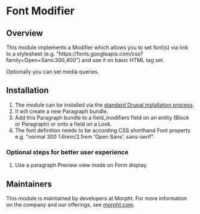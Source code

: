 # Font Modifier

## Overview
This module implements a Modifier which allows you to set font(s) via link
to a stylesheet
(e.g. "https<nolink>://fonts.googleapis.com/css?family=Open+Sans:300,400")
and use it on basic HTML tag set.

Optionally you can set media queries.

## Installation
1. The module can be installed via the
[standard Drupal installation process](http://drupal.org/node/1897420).
2. It will create a new Paragraph bundle.
3. Add this Paragraph bundle to a field_modifiers field on an entity (Block or
Paragraph) or onto a field on a Look.
4. The font definition needs to be according CSS shorthand Font property
e.g. "normal 300 1.6rem/2.1rem 'Open Sans', sans-serif".

### Optional steps for better user experience
1. Use a paragraph Preview view mode on Form display.

## Maintainers
This module is maintained by developers at Morpht. For more information on
the company and our offerings, see [morpht.com](https://morpht.com).
